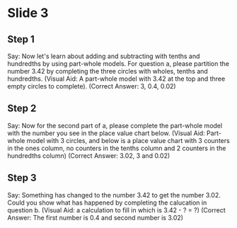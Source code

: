 # Slide 3

## Step 1

Say: Now let's learn about adding and subtracting with tenths and hundredths by using part-whole models. For question a, please partition the number 3.42 by completing the three circles with wholes, tenths and hundredths. (Visual Aid: A part-whole model with 3.42 at the top and three empty circles to complete). (Correct Answer: 3, 0.4, 0.02)

## Step 2

Say: Now for the second part of a, please complete the part-whole model with the number you see in the place value chart below. (Visual Aid: Part-whole model with 3 circles, and below is a place value chart with 3 counters in the ones column, no counters in the tenths column and 2 counters in the hundredths column) (Correct Answer: 3.02, 3 and 0.02)

## Step 3

Say: Something has changed to the number 3.42 to get the number 3.02. Could you show what has happened by completing the calucation in question b. (Visual Aid: a calculation to fill in which is 3.42 - ? = ?) (Correct Answer: The first number is 0.4 and second number is 3.02)
